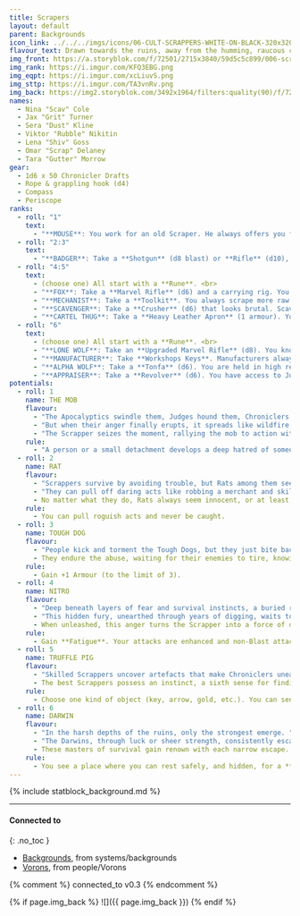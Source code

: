 ```yaml
---
title: Scrapers
layout: default
parent: Backgrounds
icon_link: ../../../imgs/icons/06-CULT-SCRAPPERS-WHITE-ON-BLACK-320x320.webp
flavour_text: Drawn towards the ruins, away from the humming, raucous cities, [Scrappers](https://degenesis.com/world/cults/scrappers) dig in the dust and dirt. Every cut of the spade brings them closer to the era of the ancient people. They work tirelessly, digging all the way down until they can drag technical wonders caked with soot into the light of day.
img_front: https://a.storyblok.com/f/72501/2715x3840/59d5c5c899/006-scrappers-archetype.jpg
img_rank: https://i.imgur.com/KFQ3EBG.png
img_eqpt: https://i.imgur.com/xcLiuvS.png
img_sttp: https://i.imgur.com/TA3vnRv.png
img_back: https://img2.storyblok.com/3492x1964/filters:quality(90)/f/72501/3508x1973/32682ccbb9/opener-scrappers.jpg
names:
  - Nina "Scav" Cole
  - Jax "Grit" Turner
  - Sera "Dust" Kline
  - Viktor "Rubble" Nikitin
  - Lena "Shiv" Goss
  - Omar "Scrap" Delaney
  - Tara "Gutter" Morrow
gear:
  - 1d6 x 50 Chronicler Drafts
  - Rope & grappling hook (d4)
  - Compass
  - Periscope
ranks:
  - roll: "1"
    text:
      - "**MOUSE**: You work for an old Scraper. He always offers you food. <br>"
  - roll: "2:3"
    text:
      - "**BADGER**: Take a **Shotgun** (d8 blast) or **Rifle** (d10), and a **Rune**. Other scrapers recognise when you scratch your **Rune** on walls. <br>"
  - roll: "4:5"
    text:
      - (choose one) All start with a **Rune**. <br>
      - "**FOX**: Take a **Marvel Rifle** (d6) and a carrying rig. You have a foxhole you can use for hiding, protection and storage. <br>"
      - "**MECHANIST**: Take a **Toolkit**. You always scrape more raw materials when dismantling. <br>"
      - "**SCAVENGER**: Take a **Crusher** (d6) that looks brutal. Scavengers always help each other out. <br>"
      - "**CARTEL THUG**: Take a **Heavy Leather Apron** (1 armour). You have a Cartel tattoo in your forehead, and Appraisers always leave you alone. <br>"
  - roll: "6"
    text:
      - (choose one) All start with a **Rune**. <br>
      - "**LONE WOLF**: Take an **Upgraded Marvel Rifle** (d8). You know your territory like no one else. <br>"
      - "**MANUFACTURER**: Take **Workshops Keys**. Manufacturers always give access to each other's workshops. <br>"
      - "**ALPHA WOLF**: Take a **Tonfa** (d6). You are held in high regard by Judges, Spitalians, Chroniclers and Helvectics. <br>"
      - "**APPRAISER**: Take a **Revolver** (d6). You have access to Judges and can negotiate with Chroniclers on behalf of other Scrapers. <br>"
potentials:
  - roll: 1
    name: THE MOB
    flavour:
      - "The Apocalyptics swindle them, Judges hound them, Chroniclers deceive them, and the Clans drive them away. "
      - "But when their anger finally erupts, it spreads like wildfire, igniting a shared fury among the crowd. "
      - "The Scrapper seizes the moment, rallying the mob to action with a few well-chosen words. "
    rule:
      - "A person or a small detachment develops a deep hatred of someone of your choice from another Cult. "
  - roll: 2
    name: RAT
    flavour:
      - "Scrappers survive by avoiding trouble, but Rats among them seek it out while seamlessly blending into the crowd. "
      - "They can pull off daring acts like robbing a merchant and skilfully shifting the blame to an unsuspecting bystander, disappearing into the throng with their loot unnoticed. "
      - No matter what they do, Rats always seem innocent, or at least, no one can ever prove otherwise.
    rule:
      - You can pull roguish acts and never be caught.
  - roll: 3
    name: TOUGH DOG
    flavour:
      - "People kick and torment the Tough Dogs, but they just bite back, taunting, 'Is that all you've got?'. "
      - They endure the abuse, waiting for their enemies to tire, knowing they can take more punishment than most.
    rule:
      - Gain +1 Armour (to the limit of 3).
  - roll: 4
    name: NITRO
    flavour:
      - "Deep beneath layers of fear and survival instincts, a buried rage simmers within, fuelled by the contempt of those who see them as mere dirt diggers. "
      - "This hidden fury, unearthed through years of digging, waits to erupt and consume anyone who dares look down on them. "
      - When unleashed, this anger turns the Scrapper into a force of devastation, striking with unmatched ferocity.
    rule:
      - Gain **Fatigue**. Your attacks are enhanced and non-Blast attacks are impaired against you, until you take damage.
  - roll: 5
    name: TRUFFLE PIG
    flavour:
      - "Skilled Scrappers uncover artefacts that make Chroniclers uneasy as they reluctantly part with their Drafts, while less fortunate Scrappers barely earn more than the scrap’s worth. "
      - The best Scrappers possess an instinct, a sixth sense for finding hidden treasures and avoiding dangers in the ruins.
    rule:
      - Choose one kind of object (key, arrow, gold, etc.). You can sense the nearest example.
  - roll: 6
    name: DARWIN
    flavour:
      - "In the harsh depths of the ruins, only the strongest emerge. "
      - "The Darwins, through luck or sheer strength, consistently escape the most desperate situations. "
      - These masters of survival gain renown with each narrow escape.
    rule:
      - You see a place where you can rest safely, and hidden, for a **Watch** (you still have to get there safely).
---
```


{% include statblock_background.md %}

---
#### Connected to
{: .no_toc }

<!-- QueryToSerialize: LIST without ID "["+ title + "](https://terra-campaigns.github.io/" + regexreplace(file.path, ".md", "") + ")" + ", from " + regexreplace(file.folder, "^[^\/]*\/", "") FROM ([[]]) OR outgoing([[]]) WHERE (file.path != this.file.path AND title != null) SORT file.folder DESC -->
<!-- SerializedQuery: LIST without ID "["+ title + "](https://terra-campaigns.github.io/" + regexreplace(file.path, ".md", "") + ")" + ", from " + regexreplace(file.folder, "^[^\/]*\/", "") FROM ([[]]) OR outgoing([[]]) WHERE (file.path != this.file.path AND title != null) SORT file.folder DESC -->
- [Backgrounds](https://terra-campaigns.github.io/degenesis/systems/backgrounds/index), from systems/backgrounds
- [Vorons](https://terra-campaigns.github.io/degenesis/people/Vorons/index), from people/Vorons
<!-- SerializedQuery END -->

{% comment %}
connected_to v0.3
{% endcomment %}

{% if page.img_back %}
![]({{ page.img_back }})
{% endif %}